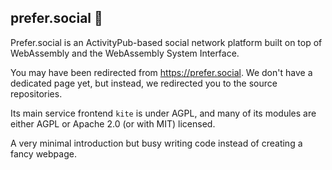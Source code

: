 ## prefer.social 👋

Prefer.social is an ActivityPub-based social network platform built on top of WebAssembly and the WebAssembly System Interface.

You may have been redirected from https://prefer.social. We don't have a dedicated page yet, but instead, we redirected you to the source repositories.

Its main service frontend `kite` is under AGPL, and many of its modules are either AGPL or Apache 2.0 (or with MIT) licensed.

A very minimal introduction but busy writing code instead of creating a fancy webpage.
